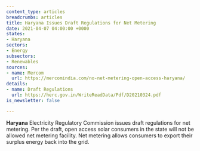 ```yaml
---
content_type: articles
breadcrumbs: articles
title: Haryana Issues Draft Regulations for Net Metering
date: 2021-04-07 04:00:00 +0000
states:
- Haryana
sectors:
- Energy
subsectors:
- Renewables
sources:
- name: Mercom
  url: https://mercomindia.com/no-net-metering-open-access-haryana/
details:
- name: Draft Regulations
  url: https://herc.gov.in/WriteReadData/Pdf/D20210324.pdf
is_newsletter: false

---
```

**Haryana** Electricity Regulatory Commission issues draft regulations for net metering. Per the draft, open access solar consumers in the state will not be allowed net metering facility. Net metering allows consumers to export their surplus energy back into the grid.
